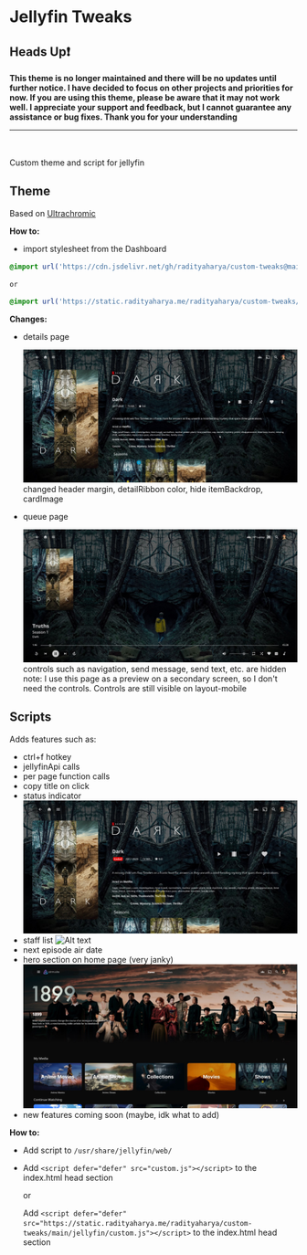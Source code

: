 
# Jellyfin Tweaks


<h2>Heads Up❗</h2>
<strong>
This theme is no longer maintained and there will be no updates until further notice. I have decided to focus on other projects and priorities for now. If you are using this theme, please be aware that it may not work well. I appreciate your support and feedback, but I cannot guarantee any assistance or bug fixes. Thank you for your understanding

---
</strong>
<br></br>
Custom theme and script for jellyfin

## Theme
Based on [Ultrachromic](https://github.com/CTalvio/Ultrachromic)


**How to:**
- import stylesheet from the Dashboard
```css
@import url('https://cdn.jsdelivr.net/gh/radityaharya/custom-tweaks@main/jellyfin/theme.css');
```
    or
```css
@import url('https://static.radityaharya.me/radityaharya/custom-tweaks/main/jellyfin/theme.css');
```

**Changes:**

- details page

  ![details page](img/details_page.jpg)
  changed header margin, detailRibbon color, hide itemBackdrop, cardImage

- queue page 

  ![queue page](img/queue_page.jpg)
  controls such as navigation, send message, send text, etc. are hidden
  note: I use this page as a preview on a secondary screen, so I don't need the controls. Controls are still visible on layout-mobile 
## Scripts
Adds features such as:
- ctrl+f hotkey
- jellyfinApi calls
- per page function calls
- copy title on click
- status indicator
  ![Alt text](img/status_indicator.jpg)
- staff list
  ![Alt text](img/staff_list.jpg)
- next episode air date
- hero section on home page (very janky)
  ![Alt text](img/hero_section.jpg)
- new features coming soon (maybe, idk what to add)

**How to:**
- Add script to ```/usr/share/jellyfin/web/```
- Add ```<script defer="defer" src="custom.js"></script>``` to the index.html head section
 
  or

  Add ```<script defer="defer" src="https://static.radityaharya.me/radityaharya/custom-tweaks/main/jellyfin/custom.js"></script>``` to the index.html head section 



